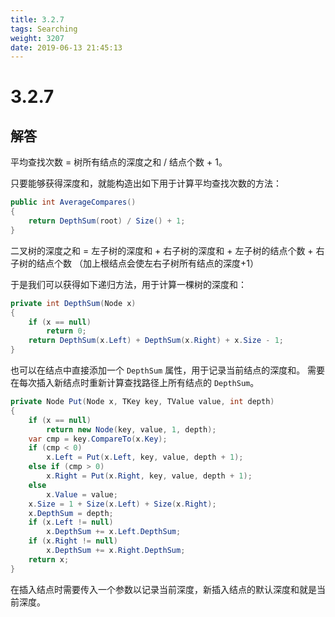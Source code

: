 ```yaml
---
title: 3.2.7
tags: Searching
weight: 3207
date: 2019-06-13 21:45:13
---
```


# 3.2.7


## 解答

平均查找次数 = 树所有结点的深度之和 / 结点个数 + 1。

只要能够获得深度和，就能构造出如下用于计算平均查找次数的方法：

```csharp
public int AverageCompares()
{
    return DepthSum(root) / Size() + 1;
}
```

二叉树的深度之和 = 左子树的深度和 + 右子树的深度和 + 左子树的结点个数 + 右子树的结点个数
（加上根结点会使左右子树所有结点的深度+1）

于是我们可以获得如下递归方法，用于计算一棵树的深度和：

```csharp
private int DepthSum(Node x)
{
    if (x == null)
        return 0;
    return DepthSum(x.Left) + DepthSum(x.Right) + x.Size - 1;
}
```

也可以在结点中直接添加一个 `DepthSum` 属性，用于记录当前结点的深度和。
需要在每次插入新结点时重新计算查找路径上所有结点的 `DepthSum`。

```csharp
private Node Put(Node x, TKey key, TValue value, int depth)
{
    if (x == null)
        return new Node(key, value, 1, depth);
    var cmp = key.CompareTo(x.Key);
    if (cmp < 0)
        x.Left = Put(x.Left, key, value, depth + 1);
    else if (cmp > 0)
        x.Right = Put(x.Right, key, value, depth + 1);
    else
        x.Value = value;
    x.Size = 1 + Size(x.Left) + Size(x.Right);
    x.DepthSum = depth;
    if (x.Left != null)
        x.DepthSum += x.Left.DepthSum;
    if (x.Right != null)
        x.DepthSum += x.Right.DepthSum;
    return x;
}
```

在插入结点时需要传入一个参数以记录当前深度，新插入结点的默认深度和就是当前深度。
